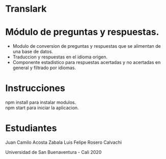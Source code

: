 # Translark
# Módulo de preguntas y respuestas.
<ul>
<li>Modulo de conversion de preguntas y respuestas que se alimentan de una base de datos.<br>
<li>Traduccion y respuestas en el idioma origen.<br>
<li>Componente estadistico para respuestas acertadas y no acertadas en general y filtrado por idiomas.<br>
</ul>

# Instrucciones
npm install para instalar modulos.<br>
npm start para iniciar la aplicacion.

# Estudiantes
Juan Camilo Acosta Zabala
Luis Felipe Rosero Calvachi

Universidad de San Buenaventura - Cali
2020
